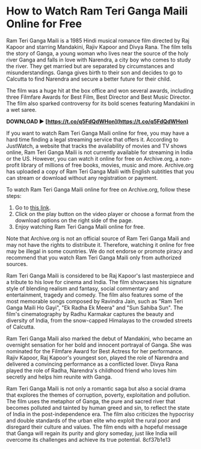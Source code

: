
 
# How to Watch Ram Teri Ganga Maili Online for Free
 
Ram Teri Ganga Maili is a 1985 Hindi musical romance film directed by Raj Kapoor and starring Mandakini, Rajiv Kapoor and Divya Rana. The film tells the story of Ganga, a young woman who lives near the source of the holy river Ganga and falls in love with Narendra, a city boy who comes to study the river. They get married but are separated by circumstances and misunderstandings. Ganga gives birth to their son and decides to go to Calcutta to find Narendra and secure a better future for their child.
 
The film was a huge hit at the box office and won several awards, including three Filmfare Awards for Best Film, Best Director and Best Music Director. The film also sparked controversy for its bold scenes featuring Mandakini in a wet saree.
 
**DOWNLOAD ► [https://t.co/q5FdQdWHon](https://t.co/q5FdQdWHon)**


 
If you want to watch Ram Teri Ganga Maili online for free, you may have a hard time finding a legal streaming service that offers it. According to JustWatch, a website that tracks the availability of movies and TV shows online, Ram Teri Ganga Maili is not currently available for streaming in India or the US. However, you can watch it online for free on Archive.org, a non-profit library of millions of free books, movies, music and more. Archive.org has uploaded a copy of Ram Teri Ganga Maili with English subtitles that you can stream or download without any registration or payment.
 
To watch Ram Teri Ganga Maili online for free on Archive.org, follow these steps:
 
1. Go to [this link](https://archive.org/details/ram-teri-ganga-maili-1985-dv-drip-x-264-aac-musical-romance-rd-y).
2. Click on the play button on the video player or choose a format from the download options on the right side of the page.
3. Enjoy watching Ram Teri Ganga Maili online for free.

Note that Archive.org is not an official source of Ram Teri Ganga Maili and may not have the rights to distribute it. Therefore, watching it online for free may be illegal in some countries. We do not endorse or promote piracy and recommend that you watch Ram Teri Ganga Maili only from authorized sources.
  
Ram Teri Ganga Maili is considered to be Raj Kapoor's last masterpiece and a tribute to his love for cinema and India. The film showcases his signature style of blending realism and fantasy, social commentary and entertainment, tragedy and comedy. The film also features some of the most memorable songs composed by Ravindra Jain, such as "Ram Teri Ganga Maili Ho Gayi", "Ek Radha Ek Meera" and "Sun Sahiba Sun". The film's cinematography by Radhu Karmakar captures the beauty and diversity of India, from the snow-capped Himalayas to the crowded streets of Calcutta.
 
Ram Teri Ganga Maili also marked the debut of Mandakini, who became an overnight sensation for her bold and innocent portrayal of Ganga. She was nominated for the Filmfare Award for Best Actress for her performance. Rajiv Kapoor, Raj Kapoor's youngest son, played the role of Narendra and delivered a convincing performance as a conflicted lover. Divya Rana played the role of Radha, Narendra's childhood friend who loves him secretly and helps him reunite with Ganga.
 
Ram Teri Ganga Maili is not only a romantic saga but also a social drama that explores the themes of corruption, poverty, exploitation and pollution. The film uses the metaphor of Ganga, the pure and sacred river that becomes polluted and tainted by human greed and sin, to reflect the state of India in the post-independence era. The film also criticizes the hypocrisy and double standards of the urban elite who exploit the rural poor and disregard their culture and values. The film ends with a hopeful message that Ganga will regain its purity and glory someday, just like India will overcome its challenges and achieve its true potential.
 8cf37b1e13
 

